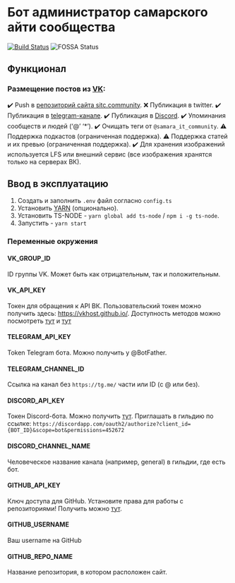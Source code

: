 # Бот администратор самарского айти сообщества
[![Build Status](https://travis-ci.com/SamaraITCommunity/admin.svg?branch=master)](https://travis-ci.com/SamaraITCommunity/admin)
![FOSSA Status](https://app.fossa.com/api/projects/git%2Bgithub.com%2SamaraITCommunity%2Fadmin.svg?type=medium)

## Функционал

### Размещение постов из [VK](https://vk.com/samara_it_community):

✔️ Push в [репозиторий сайта sitc.community](https://github.com/SamaraITCommunity/site).
❌ Публикация в twitter.
✔️ Публикация в [telegram-канале](t.me/Samara_IT_Community).
✔️ Публикация в [Discord](https://discord.gg/Vtnrgym).
✔️ Упоминания сообществ и людей (‘@’ ‘*’).
✔️ Очищать теги от `@samara_it_community`.
⚠️ Поддержка подкастов (ограниченная поддержка).
⚠️ Поддержка статей и их превью (ограниченная поддержка).
✔️ Для хранения изображений используется LFS или внешний сервис (все изображения хранятся только на серверах ВК).

## Ввод в эксплуатацию

1. Создать и заполнить `.env` файл согласно `config.ts`
1. Установить [YARN](https://yarnpkg.com/getting-started/install/) (опционально).
1. Установить TS-NODE - `yarn global add ts-node` / `npm i -g ts-node`.
1. Запустить - `yarn start`

### Переменные окружения

#### VK_GROUP_ID

ID группы VK. Может быть как отрицательным, так и положительным.

#### VK_API_KEY

Токен для обращения к API ВК. Пользовательский токен можно получить здесь: https://vkhost.github.io/. Доступность методов можно посмотреть [тут](https://vk.com/dev/methods) и [тут](https://vk.com/dev/permissions)

#### TELEGRAM_API_KEY

Token Telegram бота. Можно получить у @BotFather.

#### TELEGRAM_CHANNEL_ID

Ссылка на канал без `https://tg.me/` части или ID (с @ или без).

#### DISCORD_API_KEY

Токен Discord-бота. Можно получить [тут](https://discordapp.com/developers/applications/).
Приглашать в гильдию по ссылке: `https://discordapp.com/oauth2/authorize?client_id={BOT_ID}&scope=bot&permissions=452672`

#### DISCORD_CHANNEL_NAME

Человеческое название канала (например, general) в гильдии, где есть бот.

#### GITHUB_API_KEY

Ключ доступа для GitHub. Установите права для работы с репозиториями! Получить можно [тут](https://github.com/settings/tokens).

#### GITHUB_USERNAME

Ваш username на GitHub

#### GITHUB_REPO_NAME

Название репозитория, в котором расположен сайт. 

